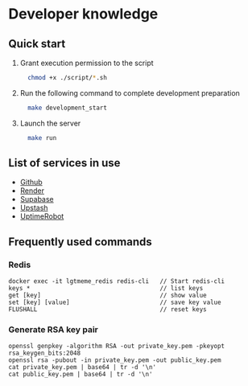 # Developer knowledge

## Quick start
1. Grant execution permission to the script
    ```sh
      chmod +x ./script/*.sh
    ```
2. Run the following command to complete development preparation
    ```sh
      make development_start
    ```
3. Launch the server
    ```sh
      make run
    ```

## List of services in use

- [Github](https://github.com/ucho456job/lgtmeme)
- [Render](https://dashboard.render.com)
- [Supabase](https://supabase.com/dashboard/projects)
- [Upstash](https://console.upstash.com/redis)
- [UptimeRobot](https://dashboard.uptimerobot.com/monitors)

## Frequently used commands

### Redis
```
docker exec -it lgtmeme_redis redis-cli   // Start redis-cli
keys *                                    // list keys
get [key]                                 // show value
set [key] [value]                         // save key value
FLUSHALL                                  // reset keys
```

### Generate RSA key pair
```
openssl genpkey -algorithm RSA -out private_key.pem -pkeyopt rsa_keygen_bits:2048
openssl rsa -pubout -in private_key.pem -out public_key.pem
cat private_key.pem | base64 | tr -d '\n'
cat public_key.pem | base64 | tr -d '\n'
```